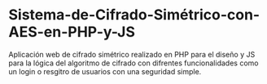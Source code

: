 # Sistema-de-Cifrado-Simétrico-con-AES-en-PHP-y-JS
Aplicación web de cifrado simétrico realizado en PHP para el diseño y JS para la lógica del algoritmo de cifrado con difrentes funcionalidades como un login o resgitro de usuarios con una seguridad simple. 
